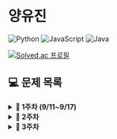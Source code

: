 # 양유진

![Python](https://img.shields.io/badge/python-3670A0?style=for-the-badge&logo=python&logoColor=ffdd54)
![JavaScript](https://img.shields.io/badge/javascript-%23323330.svg?style=for-the-badge&logo=javascript&logoColor=%23F7DF1E)
![Java](https://img.shields.io/badge/java-%23ED8B00.svg?style=for-the-badge&logo=java&logoColor=white)

<!-- {handle}부분에 백준 아이디 적으시면 돼요 ! -->

[![Solved.ac
프로필](http://mazassumnida.wtf/api/v2/generate_badge?boj=vikira)](https://solved.ac/{vikira})

<!-- 그냥 예시에요 !! 참고하시고 하셔도 되고 굳이 안하셔도 괘요 !! 자율입니다 ~~  !! -->

## **💻 문제 목록**

<details markdown="1">
<summary><strong>📄 1주차 (9/11~9/17) </strong></summary>

| 푼 문제 수 |                  문제번호/URL                  |    제목    | 풀이                                                         |
| :--------: | :--------------------------------------------: | :--------: | ------------------------------------------------------------ |
|     1      |  [1259](https://www.acmicpc.net/problem/1259)  | 팰린드롬수 | [풀이](https://github.com/SoobinJung1013/coding_test_study/blob/main/yoojinYang/BaekJoon/1/1259.py) |
|     2      | [13458](https://www.acmicpc.net/problem/13458) | 시험 감독  | [풀이](https://github.com/SoobinJung1013/coding_test_study/blob/main/yoojinYang/BaekJoon/1/13458.py) |
|     3      | [14563](https://www.acmicpc.net/problem/14563) |   완전수   | [풀이](https://github.com/SoobinJung1013/coding_test_study/blob/main/yoojinYang/BaekJoon/1/14563.py) |
|     4      |  [2753](https://www.acmicpc.net/problem/2753)  |    윤년    | [풀이](https://github.com/SoobinJung1013/coding_test_study/blob/main/yoojinYang/BaekJoon/1/2753.py) |
|     5      |  [8958](https://www.acmicpc.net/problem/8958)  |   OX퀴즈   | [풀이](https://github.com/SoobinJung1013/coding_test_study/blob/main/yoojinYang/BaekJoon/1/8958.py) |


---

</details>

<details markdown="1">
<summary><strong>📄 2주차 </strong></summary>

| 푼 문제 수 |                         문제번호/URL                         |         제목         | 풀이                                                         |
| :--------: | :----------------------------------------------------------: | :------------------: | ------------------------------------------------------------ |
|     1      |         [1152](https://www.acmicpc.net/problem/1152)         |     단어의 개수      | [풀이](https://github.com/SoobinJung1013/coding-test-study/blob/main/yoojinYang/BaekJoon/2/1152.py) |
|     2      |         [2750](https://www.acmicpc.net/problem/2750)         |     수 정렬하기      | [풀이](https://github.com/SoobinJung1013/coding-test-study/blob/main/yoojinYang/BaekJoon/2/2750.py) |
|     3      | [가운데 글자 가져오기](https://programmers.co.kr/learn/courses/30/lessons/12903) | 가운데 글자 가져오기 | [풀이](https://github.com/SoobinJung1013/coding-test-study/blob/main/yoojinYang/Programmers/2/1.py) |
|     4      |                           EPPER 7                            |      확대 기능       | [풀이](https://github.com/SoobinJung1013/coding-test-study/blob/main/yoojinYang/BaekJoon/2/EPPER7.py) |

---

</details>

<details markdown="1">
<summary><strong>📄 3주차 </strong></summary>
| 푼 문제 수 |                  문제번호/URL                  |         제목          | 풀이                                                         |
| :--------: | :--------------------------------------------: | :-------------------: | ------------------------------------------------------------ |
|     1      |  [1157](https://www.acmicpc.net/problem/1157)  |       단어 공부       | [풀이](https://github.com/SoobinJung1013/coding-test-study/blob/main/yoojinYang/BaekJoon/3/1157.py) |
|     2      | [10988](https://www.acmicpc.net/problem/10988) | 팰린드롬인지 확인하기 | [풀이](https://github.com/SoobinJung1013/coding-test-study/blob/main/yoojinYang/BaekJoon/3/10988.py) |
|     3      |                   EPPER 15-3                   |     재고 없는 날      | [풀이](https://github.com/SoobinJung1013/coding-test-study/blob/main/yoojinYang/BaekJoon/3/epper15-3.py) |
|     4      |                   EPPER 15-4                   |      100 만들기       | [풀이](https://github.com/SoobinJung1013/coding-test-study/blob/main/yoojinYang/BaekJoon/3/epper15-4.py) |
|     5      |                   EPPER 15-5                   |      문자열 압축      | [풀이](https://github.com/SoobinJung1013/coding-test-study/blob/main/yoojinYang/BaekJoon/3/epper15-5.py) |

---

</details>

